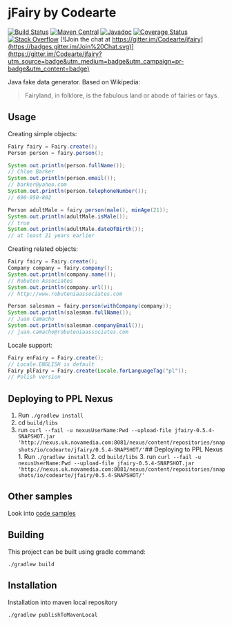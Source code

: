 # jFairy by Codearte

[![Build Status](https://travis-ci.org/Codearte/jfairy.svg?branch=master)](https://travis-ci.org/Codearte/jfairy) [![Maven Central](https://maven-badges.herokuapp.com/maven-central/io.codearte.jfairy/jfairy/badge.svg)](https://maven-badges.herokuapp.com/maven-central/io.codearte.jfairy/jfairy) [![Javadoc](https://javadoc-emblem.rhcloud.com/doc/io.codearte.jfairy/jfairy/badge.svg)](http://www.javadoc.io/doc/io.codearte.jfairy/jfairy) [![Coverage Status](https://img.shields.io/coveralls/Codearte/jfairy.svg)](https://coveralls.io/r/Codearte/jfairy)
[![Stack Overflow](https://img.shields.io/badge/stack%20overflow-jfairy-4183C4.svg)](https://stackoverflow.com/questions/tagged/jfairy)
[![Join the chat at https://gitter.im/Codearte/jfairy](https://badges.gitter.im/Join%20Chat.svg)](https://gitter.im/Codearte/jfairy?utm_source=badge&utm_medium=badge&utm_campaign=pr-badge&utm_content=badge)

Java fake data generator. Based on Wikipedia:

> Fairyland, in folklore, is the fabulous land or abode of fairies or fays.

## Usage

Creating simple objects:

```java
Fairy fairy = Fairy.create();
Person person = fairy.person();

System.out.println(person.fullName());            
// Chloe Barker
System.out.println(person.email());               
// barker@yahoo.com
System.out.println(person.telephoneNumber());     
// 690-950-802

Person adultMale = fairy.person(male(), minAge(21));
System.out.println(adultMale.isMale());           
// true
System.out.println(adultMale.dateOfBirth());      
// at least 21 years earlier
```

Creating related objects:

```java
Fairy fairy = Fairy.create();
Company company = fairy.company();
System.out.println(company.name());          
// Robuten Associates
System.out.println(company.url());           
// http://www.robuteniaassociates.com

Person salesman = fairy.person(withCompany(company));
System.out.println(salesman.fullName());     
// Juan Camacho
System.out.println(salesman.companyEmail()); 
// juan.camacho@robuteniaassociates.com
```

Locale support:

```java
Fairy enFairy = Fairy.create();                               
// Locale.ENGLISH is default
Fairy plFairy = Fairy.create(Locale.forLanguageTag("pl"));    
// Polish version
```

## Deploying to PPL Nexus
1. Run ```./gradlew install```
2. cd ```build/libs```
3. run ```curl --fail -u nexusUserName:Pwd --upload-file jfairy-0.5.4-SNAPSHOT.jar 'http://nexus.uk.novamedia.com:8081/nexus/content/repositories/snapshots/io/codearte/jfairy/0.5.4-SNAPSHOT/'```## Deploying to PPL Nexus
                                                                                                                                                                                                  1. Run ```./gradlew install```
                                                                                                                                                                                                  2. cd ```build/libs```
                                                                                                                                                                                                  3. run ```curl --fail -u nexusUserName:Pwd --upload-file jfairy-0.5.4-SNAPSHOT.jar 'http://nexus.uk.novamedia.com:8081/nexus/content/repositories/snapshots/io/codearte/jfairy/0.5.4-SNAPSHOT/'```

## Other samples

Look into [code samples](https://github.com/Codearte/fairyland/tree/master/src/test/groovy/snippets/)

## Building

This project can be built using gradle command:

    ./gradlew build

## Installation

Installation into maven local repository

    ./gradlew publishToMavenLocal
